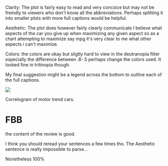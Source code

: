 Clarity: The plot is fairly easy to read and very concsice but may not be freindly to viewers who don't know all the abbreviations. 
Perhaps splitting it into smaller plots with more full captions would be helpful.

Aesthetic: The plot does however fairly clearly communicate I believe what aspects of the car you give up when maximizing any given aspect
so as a chart attempting to maximize say mpg it's very clear to me what other aspects i can't maximize.

Colors: the colors are okay but sligtly hard to view in the deutranopia filter especially the difference between .8-.5 
perhaps change the colors used. It looked fine in tritinopia though.

My final suggestion might be a legend across the bottom to outline each of the full captions.


![](https://github.com/umerudel/DSPS_uZubair/blob/master/HW8/plot.png?raw=true)

Correlogram of motor trend cars.


# FBB 
the content of the review is good. 

I think you should reread your sentences a few times tho. The Aesthetic sentence is really impossible to parse...

Nonetheless 100%
